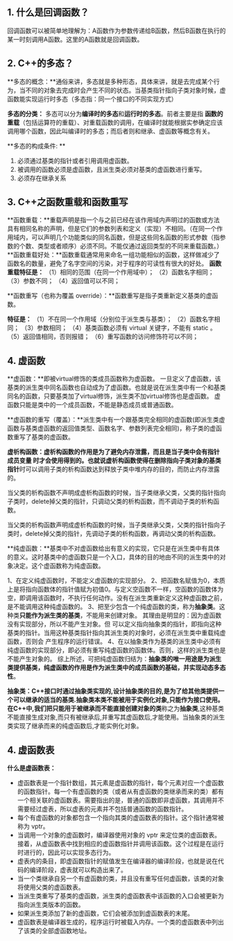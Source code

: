 ## 1.  什么是回调函数？

回调函数可以被简单地理解为：A函数作为参数传递给B函数，然后B函数在执行的某一时刻调用A函数。这里的A函数就是回调函数。

## 2.  C++的多态？

**多态的概念：**通俗来讲，多态就是多种形态，具体来讲，就是去完成某个行为，当不同的对象去完成时会产生不同的状态。当基类指针指向子类对象时候，虚函数能实现运行时多态（多态指：同一个接口的不同实现方式）

**多态的分类：** 多态可以分为**编译时的多态**和**运行时的多态**。前者主要是指 **函数的重载**（包括运算符的重载）、对重载函数的调用，在编译时就能根据实参确定应该调用哪个函数，因此叫编译时的多态；而后者则和继承、虚函数等概念有关。

**多态的构成条件: **
1. 必须通过基类的指针或者引用调用虚函数。
2. 被调用的函数必须是虚函数，且派生类必须对基类的虚函数进行重写。
3. 必须存在继承关系

## 3.  C++之函数重载和函数重写
**函数重载：**重载声明是指一个与之前已经在该作用域内声明过的函数或方法具有相同名称的声明，但是它们的参数列表和定义（实现）不相同。（在同一个作用域内，可以声明几个功能类似的同名函数，但是这些同名函数的形式参数（指参数的个数、类型或者顺序）必须不同。不能仅通过返回类型的不同来重载函数。）
**函数重载好处：**函数重载通常用来命名一组功能相似的函数，这样做减少了函数名的数量，避免了名字空间的污染，对于程序的可读性有很大的好处。
**函数重载特征是：**
 （1）相同的范围（在同一个作用域中）；
 （2）函数名字相同；
 （3）参数不同；
 （4）返回值可以不同；

**函数重写（也称为覆盖 override）：**函数重写是指子类重新定义基类的虚函数。

**特征是：**
 （1）不在同一个作用域（分别位于派生类与基类）；
 （2）函数名字相同；
 （3）参数相同；
 （4）基类函数必须有 virtual 关键字，不能有 static 。
 （5）返回值相同，否则报错；
 （6）重写函数的访问修饰符可以不同；

## 4.  虚函数
**虚函数：**即被virtual修饰的类成员函数称为虚函数。
一旦定义了虚函数，该基类的派生类中同名函数也自动成为了虚函数。也就是说在派生类中有一个和基类同名的函数，只要基类加了virtual修饰，派生类不加virtual修饰也是虚函数。
虚函数只能是类中的一个成员函数，不能是静态成员或普通函数。

**虚函数的重写（覆盖）：**派生类中有一个跟基类完全相同的虚函数(即派生类虚函数与基类虚函数的返回值类型、函数名字、参数列表完全相同)，称子类的虚函数重写了基类的虚函数。  

**虚析构函数：**虚析构函数的作用是为了避免内存泄露，而且是当子类中会有指针 成员变量 时才会使用得到的。也就说虚析构函数使得在删除**指向子类对象的基类指针**时可以调用子类的析构函数达到释放子类中堆内存的目的，而防止内存泄露的。

当父类的析构函数不声明成虚析构函数的时候，当子类继承父类，父类的指针指向子类时，delete掉父类的指针，只调动父类的析构函数，而不调动子类的析构函数。

当父类的析构函数声明成虚析构函数的时候，当子类继承父类，父类的指针指向子类时，delete掉父类的指针，先调动子类的析构函数，再调动父类的析构函数。

**纯虚函数：**基类中不对虚函数给出有意义的实现，它只是在派生类中有具体的意义。这时基类中的虚函数只是一个入口，具体的目的地由不同的派生类中的对象决定。这个虚函数称为纯虚函数。

1、在定义纯虚函数时，不能定义虚函数的实现部分。
2、把函数名赋值为0，本质上是将指向函数体的指针值赋为初值0。与定义空函数不一样，空函数的函数体为空，即调用该函数时，不执行任何动作。没有在派生类重新定义这种虚函数之前，是不能调用这种纯虚函数的。
3、把至少包含一个纯虚函数的类，称为**抽象类**。这种类**只能作为派生类的基类**，不能用来创建对象。
其理由是明显的：因为虚函数没有实现部分，所以不能产生对象。但 可以定义指向抽象类的指针，即指向这种基类的指针。当用这种基类指针指向其派生类的对象时，必须在派生类中重载纯虚函数，否则会 产生程序的运行错误。
4、在以抽象类作为基类的派生类中必须有纯虚函数的实现部分，即必须有重写纯虚函数的函数体。否则，这样的派生类也是不能产生对象的。 综上所述，可把纯虚函数归结为：**抽象类的唯一用途是为派生类提供基类，纯虚函数的作用是作为派生类中的成员函数的基础，并实现动态多态性**。

**抽象类：**C++接口时通过抽象类实现的,设计抽象类的目的,是为了给其他类提供一个可以继承的适当的基类.抽象类本类不能被用于实例化对象,只能作为接口使用。在C++中,我们把**只能用于被继承而不能直接创建对象的类**称之为**抽象类**,这种基类不能直接生成对象,而只有被继承后,并重写其虚函数后,才能使用。当抽象类的派生类实现了继承而来的纯虚函数后,才能实例化对象。

## 4.  虚函数表

**什么是虚函数表：**

- 虚函数表是一个指针数组，其元素是虚函数的指针，每个元素对应一个虚函数的函数指针。每一个有虚函数的类（或者从有虚函数的类继承而来的类）都有一个相关联的虚函数表。需要指出的是，普通的函数即非虚函数，其调用并不需要经过虚表，所以虚表的元素并不包括普通函数的函数指针。
- 每个有虚函数的对象都包含一个指向其类的虚函数表的指针。这个指针通常被称为 vptr。
- 当调用一个对象的虚函数时，编译器使用对象的 vptr 来定位类的虚函数表。接着，从虚函数表中找到相应的虚函数指针并调用该函数。这个过程是在运行时进行的，因此可以实现多态行为。
- 虚表内的条目，即虚函数指针的赋值发生在编译器的编译阶段，也就是说在代码的编译阶段，虚表就可以构造出来了。
- 当一个类继承自另一个有虚函数的类，并且没有重写任何虚函数，该类的对象将使用父类的虚函数表。
- 当派生类重写了基类的虚函数，派生类的虚函数表中该函数的入口会被更新为指向派生类版本的函数。
- 如果派生类添加了新的虚函数，它们会被添加到虚函数表的末尾。
- 虚函数表是编译器生成的，程序运行时被载入内存。一个类的虚函数表中列出了该类的全部虚函数地址。


